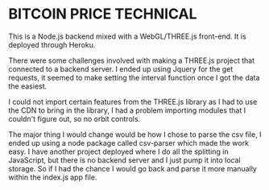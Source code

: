 # BITCOIN PRICE TECHNICAL

This is a Node.js backend mixed with a WebGL/THREE.js front-end. It is deployed through Heroku.

There were some challenges involved with making a THREE.js project that connected to a backend server. I ended up using Jquery for the get requests, it seemed to make setting the interval function once I got the data the easiest.

I could not import certain features from the THREE.js library as I had to use the CDN to bring in the library, I had a problem importing modules that I couldn't figure out, so no orbit controls.

The major thing I would change would be how I chose to parse the csv file, I ended up using a node package called csv-parser which made the work easy. I have another project deployed where I do all the splitting in JavaScript, but there is no backend server and I just pump it into local storage. So if I had the chance I would go back and parse it more manually within the index.js app file.

